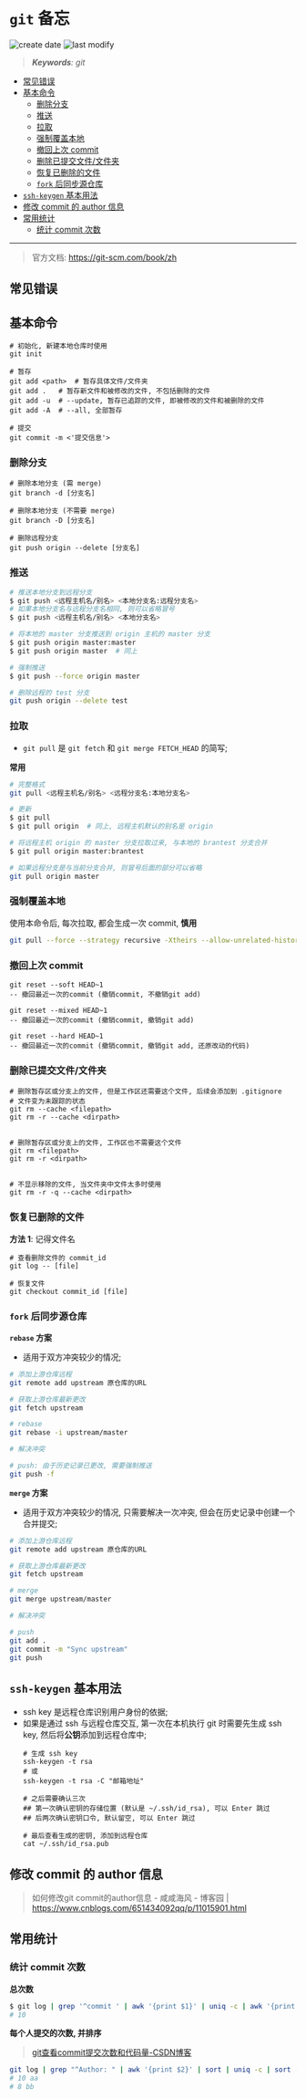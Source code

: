 `git` 备忘
===
<!--START_SECTION:badge-->
![create date](https://img.shields.io/static/v1?label=create%20date&message=2022-06-xx&label_color=gray&color=lightsteelblue&style=flat-square)
![last modify](https://img.shields.io/static/v1?label=last%20modify&message=2025-08-08%2020%3A00%3A40&label_color=gray&color=thistle&style=flat-square)
<!--END_SECTION:badge-->
<!--info
top: false
draft: true
hidden: true
level: 1
tags: [git]
-->

> ***Keywords**: git*

<!--START_SECTION:paper_title-->
<!--END_SECTION:paper_title-->

<!--START_SECTION:toc-->
- [常见错误](#常见错误)
- [基本命令](#基本命令)
    - [删除分支](#删除分支)
    - [推送](#推送)
    - [拉取](#拉取)
    - [强制覆盖本地](#强制覆盖本地)
    - [撤回上次 commit](#撤回上次-commit)
    - [删除已提交文件/文件夹](#删除已提交文件文件夹)
    - [恢复已删除的文件](#恢复已删除的文件)
    - [`fork` 后同步源仓库](#fork-后同步源仓库)
- [`ssh-keygen` 基本用法](#ssh-keygen-基本用法)
- [修改 commit 的 author 信息](#修改-commit-的-author-信息)
- [常用统计](#常用统计)
    - [统计 commit 次数](#统计-commit-次数)
<!--END_SECTION:toc-->

---
> 官方文档: https://git-scm.com/book/zh

## 常见错误

## 基本命令
```shell
# 初始化, 新建本地仓库时使用
git init

# 暂存
git add <path>  # 暂存具体文件/文件夹
git add .   # 暂存新文件和被修改的文件, 不包括删除的文件
git add -u  # --update, 暂存已追踪的文件, 即被修改的文件和被删除的文件
git add -A  # --all, 全部暂存

# 提交
git commit -m <'提交信息'>
```

### 删除分支
```
# 删除本地分支 (需 merge)
git branch -d [分支名]

# 删除本地分支 (不需要 merge)
git branch -D [分支名]

# 删除远程分支
git push origin --delete [分支名]
```

### 推送
```sh
# 推送本地分支到远程分支
$ git push <远程主机名/别名> <本地分支名:远程分支名>
# 如果本地分支名与远程分支名相同, 则可以省略冒号
$ git push <远程主机名/别名> <本地分支名>

# 将本地的 master 分支推送到 origin 主机的 master 分支
$ git push origin master:master
$ git push origin master  # 同上

# 强制推送
$ git push --force origin master

# 删除远程的 test 分支
git push origin --delete test
```

### 拉取
- `git pull` 是 `git fetch` 和 `git merge FETCH_HEAD` 的简写;

**常用**
```sh
# 完整格式
git pull <远程主机名/别名> <远程分支名:本地分支名>

# 更新
$ git pull
$ git pull origin  # 同上, 远程主机默认的别名是 origin

# 将远程主机 origin 的 master 分支拉取过来, 与本地的 brantest 分支合并
$ git pull origin master:brantest

# 如果远程分支是与当前分支合并, 则冒号后面的部分可以省略
git pull origin master
```

### 强制覆盖本地
使用本命令后, 每次拉取, 都会生成一次 commit, **慎用**
```sh
git pull --force --strategy recursive -Xtheirs --allow-unrelated-histories
```

### 撤回上次 commit
```
git reset --soft HEAD~1
-- 撤回最近一次的commit (撤销commit, 不撤销git add)

git reset --mixed HEAD~1
-- 撤回最近一次的commit (撤销commit, 撤销git add)

git reset --hard HEAD~1
-- 撤回最近一次的commit (撤销commit, 撤销git add, 还原改动的代码)
```

### 删除已提交文件/文件夹
```
# 删除暂存区或分支上的文件, 但是工作区还需要这个文件, 后续会添加到 .gitignore
# 文件变为未跟踪的状态
git rm --cache <filepath>
git rm -r --cache <dirpath>


# 删除暂存区或分支上的文件, 工作区也不需要这个文件
git rm <filepath>
git rm -r <dirpath>


# 不显示移除的文件, 当文件夹中文件太多时使用
git rm -r -q --cache <dirpath>
```

### 恢复已删除的文件

**方法 1**: 记得文件名
```shell
# 查看删除文件的 commit_id
git log -- [file]

# 恢复文件
git checkout commit_id [file]
```

### `fork` 后同步源仓库

**`rebase` 方案**
- 适用于双方冲突较少的情况;
```bash
# 添加上游仓库远程
git remote add upstream 原仓库的URL

# 获取上游仓库最新更改
git fetch upstream

# rebase
git rebase -i upstream/master

# 解决冲突

# push: 由于历史记录已更改, 需要强制推送
git push -f
```

**`merge` 方案**
- 适用于双方冲突较少的情况, 只需要解决一次冲突, 但会在历史记录中创建一个合并提交;
```bash
# 添加上游仓库远程
git remote add upstream 原仓库的URL

# 获取上游仓库最新更改
git fetch upstream

# merge
git merge upstream/master

# 解决冲突

# push
git add .
git commit -m "Sync upstream"
git push
```


## `ssh-keygen` 基本用法
- ssh key 是远程仓库识别用户身份的依据;
- 如果是通过 ssh 与远程仓库交互, 第一次在本机执行 git 时需要先生成 ssh key, 然后将**公钥**添加到远程仓库中;
    ```shell
    # 生成 ssh key
    ssh-keygen -t rsa
    # 或
    ssh-keygen -t rsa -C "邮箱地址"

    # 之后需要确认三次
    ## 第一次确认密钥的存储位置 (默认是 ~/.ssh/id_rsa), 可以 Enter 跳过
    ## 后两次确认密钥口令, 默认留空, 可以 Enter 跳过

    # 最后查看生成的密钥, 添加到远程仓库
    cat ~/.ssh/id_rsa.pub
    ```

## 修改 commit 的 author 信息
> 如何修改git commit的author信息 - 咸咸海风 - 博客园 | https://www.cnblogs.com/651434092qq/p/11015901.html


## 常用统计

### 统计 commit 次数

**总次数**
```sh
$ git log | grep '^commit ' | awk '{print $1}' | uniq -c | awk '{print $1}'
# 10
```

**每个人提交的次数, 并排序**
> [git查看commit提交次数和代码量-CSDN博客](https://blog.csdn.net/cyf15238622067/article/details/82980782)
```sh
git log | grep "^Author: " | awk '{print $2}' | sort | uniq -c | sort -k1,1nr
# 10 aa
# 8 bb
```
